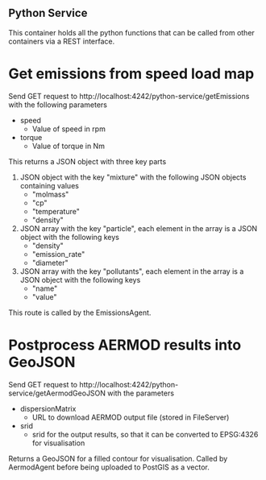 ## Python Service
This container holds all the python functions that can be called from other containers via a REST interface.

# Get emissions from speed load map
Send GET request to http://localhost:4242/python-service/getEmissions with the following parameters
- speed
  - Value of speed in rpm
- torque
  - Value of torque in Nm

This returns a JSON object with three key parts
1) JSON object with the key "mixture" with the following JSON objects containing values
    - "molmass"
    - "cp"
    - "temperature"
    - "density"
2) JSON array with the key "particle", each element in the array is a JSON object with the following keys
    - "density"
    - "emission_rate"
    - "diameter"
3) JSON array with the key "pollutants", each element in the array is a JSON object with the following keys
    - "name"
    - "value"

This route is called by the EmissionsAgent.

# Postprocess AERMOD results into GeoJSON
Send GET request to http://localhost:4242/python-service/getAermodGeoJSON with the parameters
- dispersionMatrix
    - URL to download AERMOD output file (stored in FileServer)
- srid
    - srid for the output results, so that it can be converted to EPSG:4326 for visualisation

Returns a GeoJSON for a filled contour for visualisation. Called by AermodAgent before being uploaded to PostGIS as a vector.